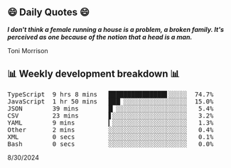 ## 😄 Daily Quotes 😄

_**I don't think a female running a house is a problem, a broken family. It's perceived as one because of the notion that a head is a man.**_

Toni Morrison



## 📊 Weekly development breakdown 📊

<pre>TypeScript  9 hrs 8 mins   ███████████████▋░░░░░  74.7%
JavaScript  1 hr 50 mins   ███▏░░░░░░░░░░░░░░░░░  15.0%
JSON        39 mins        █▏░░░░░░░░░░░░░░░░░░░   5.4%
CSV         23 mins        ▋░░░░░░░░░░░░░░░░░░░░   3.2%
YAML        9 mins         ▎░░░░░░░░░░░░░░░░░░░░   1.3%
Other       2 mins         ░░░░░░░░░░░░░░░░░░░░░   0.4%
XML         0 secs         ░░░░░░░░░░░░░░░░░░░░░   0.1%
Bash        0 secs         ░░░░░░░░░░░░░░░░░░░░░   0.0%</pre>

8/30/2024